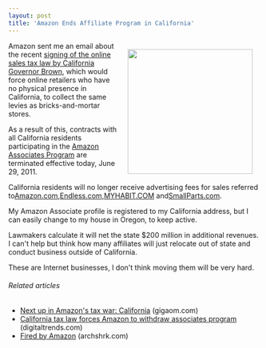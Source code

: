 ```yaml
---
layout: post
title: 'Amazon Ends Affiliate Program in California'
---
```

<a title="Amazon Affiliate Program" href="https://affiliate-program.amazon.com/" target="_blank"><img style="padding: 15px;" src="http://kinlane-productions.s3.amazonaws.com/amazon/affiliate/amazon-affiliates.png" alt="" width="250" align="right" /></a>Amazon sent me an email about the recent <a title="signing of the online sales tax law, by California Governor Brown" href="http://www.mercurynews.com/top-stories/ci_18282733" target="_blank">signing of the online sales tax law by California Governor Brown</a>, which would force online retailers who have no physical presence in California, to collect the same levies as bricks-and-mortar stores.<p></p>
As a result of this, contracts with all California residents participating in the <a title="Amazon Affiliate Program" href="https://affiliate-program.amazon.com/" target="_blank">Amazon Associates Program</a> are terminated effective today, June 29, 2011.<p></p>
California residents will no longer receive advertising fees for sales referred to<a title="amazon.com" href="http://www.amazon.com" target="_blank">Amazon.com</a>,<a title="Endless.com" href="http://www.endless.com" target="_blank">Endless.com</a>,<a title="MYHABIT.COM" href="http://www.myhabit.com" target="_blank">MYHABIT.COM</a> and<a title="SmallParts.com" href="http://www.mallParts.com." target="_blank">SmallParts.com</a>.<p></p>
My Amazon Associate profile is registered to my California address, but I can easily change to my house in Oregon, to keep active.<p></p>
Lawmakers calculate it will net the state $200 million in additional revenues. I can't help but think how many affiliates will just relocate out of state and conduct business outside of California.<p></p>
These are Internet businesses, I don't think moving them will be very hard.
<h6 class="zemanta-related-title" style="font-size: 1em;">Related articles</h6>
<ul class="zemanta-article-ul">
	<li class="zemanta-article-ul-li"><a href="http://gigaom.com/2011/06/29/amazon-sales-tax-california/">Next up in Amazon's tax war: California</a> (gigaom.com)</li>
	<li class="zemanta-article-ul-li"><a href="http://www.digitaltrends.com/computing/california-tax-law-forces-amazon-to-withdraw-associates-program/">California tax law forces Amazon to withdraw associates program</a> (digitaltrends.com)</li>
	<li class="zemanta-article-ul-li"><a href="http://archshrk.com/fired-by-amazon">Fired by Amazon</a> (archshrk.com)</li>
</ul>
